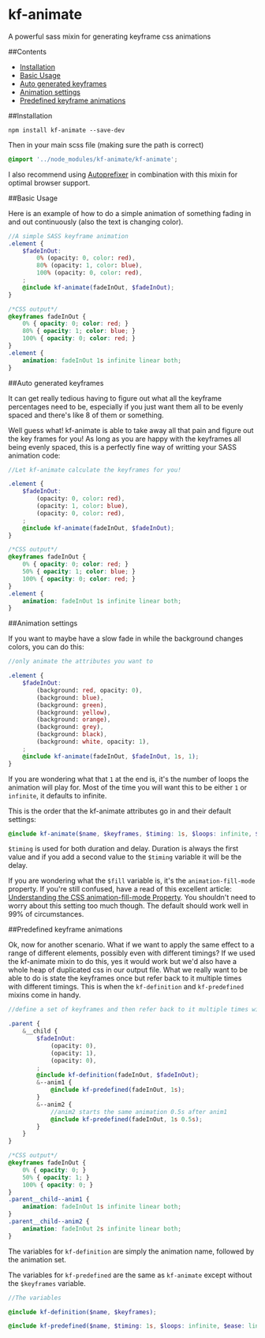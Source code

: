 # kf-animate
A powerful sass mixin for generating keyframe css animations

##Contents

* [Installation](#installation)
* [Basic Usage](#basic-usage)
* [Auto generated keyframes](#auto-generated-keyframes)
* [Animation settings](#animation-settings)
* [Predefined keyframe animations](#predefined-keyframe-animations)

##Installation

```````
npm install kf-animate --save-dev
```````

Then in your main scss file (making sure the path is correct)

``````scss
@import '../node_modules/kf-animate/kf-animate';
``````

I also recommend using [Autoprefixer](https://github.com/postcss/autoprefixer) in combination with this mixin for optimal browser support.

##Basic Usage

Here is an example of how to do a simple animation of something fading in and out continuously (also the text is changing color).

`````````````SCSS
//A simple SASS keyframe animation
.element {
    $fadeInOut:
        0% (opacity: 0, color: red),
        80% (opacity: 1, color: blue),
        100% (opacity: 0, color: red),
    ;
    @include kf-animate(fadeInOut, $fadeInOut);
}
```````````````````````
```````````````````````CSS
/*CSS output*/
@keyframes fadeInOut {
    0% { opacity: 0; color: red; }
    80% { opacity: 1; color: blue; }
    100% { opacity: 0; color: red; }
}
.element {
    animation: fadeInOut 1s infinite linear both;
}
```````````````````````

##Auto generated keyframes

It can get really tedious having to figure out what all the keyframe percentages need to be, especially if you just want them all to be evenly spaced and there's like 8 of them or something.

Well guess what! kf-animate is able to take away all that pain and figure out the key frames for you! As long as you are happy with the keyframes all being evenly spaced, this is a perfectly fine way of writting your SASS animation code:

`````````````SCSS
//Let kf-animate calculate the keyframes for you!

.element {
    $fadeInOut:
        (opacity: 0, color: red),
        (opacity: 1, color: blue),
        (opacity: 0, color: red),
    ;
    @include kf-animate(fadeInOut, $fadeInOut);
}
```````````````````````
```````````````````````CSS
/*CSS output*/
@keyframes fadeInOut {
    0% { opacity: 0; color: red; }
    50% { opacity: 1; color: blue; }
    100% { opacity: 0; color: red; }
}
.element {
    animation: fadeInOut 1s infinite linear both;
}
```````````````````````

##Animation settings

If you want to maybe have a slow fade in while the background changes colors, you can do this:

`````````````SCSS
//only animate the attributes you want to

.element {
    $fadeInOut:
        (background: red, opacity: 0),
        (background: blue),
        (background: green),
        (background: yellow),
        (background: orange),
        (background: grey),
        (background: black),
        (background: white, opacity: 1),
    ;
    @include kf-animate(fadeInOut, $fadeInOut, 1s, 1);
}
```````````````````````

If you are wondering what that `1` at the end is, it's the number of loops the animation will play for. Most of the time you will want this to be either `1` or `infinite`, it defaults to infinite.

This is the order that the kf-animate attributes go in and their default settings:

`````````````SCSS
@include kf-animate($name, $keyframes, $timing: 1s, $loops: infinite, $ease: linear, $fill: both)
```````````````````````

`$timing` is used for both duration and delay. Duration is always the first value and if you add a second value to the `$timing` variable it will be the delay.

If you are wondering what the `$fill` variable is, it's the `animation-fill-mode` property. If you're still confused, have a read of this excellent article: [Understanding the CSS animation-fill-mode Property](http://www.sitepoint.com/understanding-css-animation-fill-mode-property/). You shouldn't need to worry about this setting too much though. The default should work well in 99% of circumstances.

##Predefined keyframe animations

Ok, now for another scenario. What if we want to apply the same effect to a range of different elements, possibly even with different timings? If we used the kf-animate mixin to do this, yes it would work but we'd also have a whole heap of duplicated css in our output file. What we really want to be able to do is state the keyframes once but refer back to it multiple times with different timings. This is when the `kf-definition` and `kf-predefined` mixins come in handy.

`````````````SCSS
//define a set of keyframes and then refer back to it multiple times with different timings

.parent {
    &__child {
        $fadeInOut:
            (opacity: 0),
            (opacity: 1),
            (opacity: 0),
        ;
        @include kf-definition(fadeInOut, $fadeInOut);
        &--anim1 {
            @include kf-predefined(fadeInOut, 1s);
        }
        &--anim2 {
            //anim2 starts the same animation 0.5s after anim1
            @include kf-predefined(fadeInOut, 1s 0.5s);
        }
    }
}
```````````````````````
```````````````````````CSS
/*CSS output*/
@keyframes fadeInOut {
    0% { opacity: 0; }
    50% { opacity: 1; }
    100% { opacity: 0; }
}
.parent__child--anim1 {
    animation: fadeInOut 1s infinite linear both;
}
.parent__child--anim2 {
    animation: fadeInOut 2s infinite linear both;
}
```````````````````````

The variables for `kf-definition` are simply the animation name, followed by the animation set.

The variables for `kf-predefined` are the same as `kf-animate` except without the `$keyframes` variable.

`````````````SCSS
//The variables

@include kf-definition($name, $keyframes);

@include kf-predefined($name, $timing: 1s, $loops: infinite, $ease: linear, $fill: both);
```````````````````````